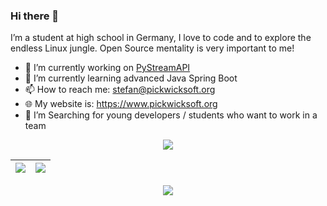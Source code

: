 ### Hi there 👋

I’m a student at high school in Germany, I love to code and to explore the endless Linux jungle. Open Source mentality is very important to me! 

- 🔭 I’m currently working on [PyStreamAPI](https://github.com/PickwickSoft/pystreamapi)
- 🌱 I’m currently learning advanced Java Spring Boot
- 📫 How to reach me: stefan@pickwicksoft.org
- 🌐 My website is: https://www.pickwicksoft.org
- 🔎 I’m Searching for young developers / students who want to work in a team

<p align="center"><img align="center" src="http://github-profile-summary-cards.vercel.app/api/cards/profile-details?username=garlontas&theme=github" /></>

<table align="center">
<thead>
<tr>
<th><a href="#"><img src="https://github-readme-stats.vercel.app/api?username=garlontas&amp;count_private=true&amp;show_icons=true&amp;include_all_commits=true&amp;hide_border=true" align="center"></a></th>
<th><a href="#"><img src="https://github-readme-stats.vercel.app/api/top-langs/?username=garlontas&amp;hide=html&amp;hide_border=true&amp;layout=compact" align="center"></a></th>
</tr>
</thead>
</table>


<p align="center"><img align="center" src="https://github-profile-trophy.vercel.app/?username=garlontas&row=1&margin-w=15" /></>

<!--
**garlontas/garlontas** is a ✨ _special_ ✨ repository because its `README.md` (this file) appears on your GitHub profile.

Here are some ideas to get you started:

- 🔭 I’m currently working on ...
- 🌱 I’m currently learning ...
- 👯 I’m looking to collaborate on ...
- 🤔 I’m looking for help with ...
- 💬 Ask me about ...
- 📫 How to reach me: ...
- 😄 Pronouns: ...
- ⚡ Fun fact: ...
-->
